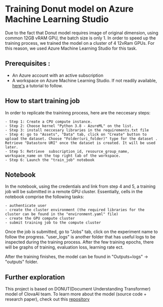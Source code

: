 # Training Donut model on Azure Machine Learning Studio

Due to the fact that Donut model requires image of original dimension, using common 12GB vRAM GPU, the batch size is only 1. In order to speed up the training process, we trained the model on a cluster of 4 12vRam GPUs. For this reason, we used Azure Machine Learning Studio for this task. 

## Prerequisites : 
- An Azure account with an active subscription 
- A workspace on Azure Machine Learning Studio. 
If not readily available, [here's](https://learn.microsoft.com/en-us/azure/machine-learning/quickstart-create-resources?view=azureml-api-2) a tutorial to follow.

## How to start training job

In order to replicate the traininng process, here are the neccesary steps:

    - Step 1: Create a CPU compute instance.
    - Step 2: Choose kernel "Python 3.8 - AzureML" on the list. 
    - Step 3: install neccesary libraries in the requirements.txt file
    - Step 4: go to "Assets", "Data" tab, click on "Create" button to upload the dataset. Choose "Folder(uri_folder)" type for the dataset . Retrieve "Datastore URI" once the dataset is created. It will be used later.
    - Step 5: Retrieve  subscription_id, resource_group_name, workspace_name on the top right tab of the workspace. 
    - Step 6: Launch the "train_job" notebook

## Notebook

In the notebook, using the credentials and link from step 4 and 5, a training job will be submitted in a remote GPU cluster. 
Essentially, cells in the notebook comprise the following tasks: 

    - authenticate user
    - create the cluster environment (the required libraries for the cluster can be found in the "environment.yaml" file)
    - create the GPU compute cluster
    - submit training job to the compute cluster

Once the job is submitted, go to "Jobs" tab, click on the experiment name to follow the progress. 
"user_logs" is another folder that has useful logs to be inspected during the training process. After the few training epochs, there will be graphs of training, evaluation loss, learning rate ect. 

After the training finishes, the model can be found in "Outputs+logs" -> "outputs" folder.  

## Further exploration

This project is based on DONUT(Document Understanding Transformer) model of ClovaAI team. To learn more about the model (source code + research paper), check out this [repository](https://github.com/clovaai/donut)

